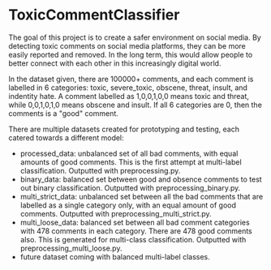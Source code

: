 # ToxicCommentClassifier

The goal of this project is to create a safer environment on social media. By detecting toxic comments on social media platforms, they can be more easily reported and removed. In the long term, this would allow people to better connect with each other in this increasingly digital world.

In the dataset given, there are 100000+ comments, and each comment is labelled in 6 categories: toxic, severe_toxic, obscene, threat, insult, and indentity hate. A comment labelled as 1,0,0,1,0,0 means toxic and threat, while 0,0,1,0,1,0 means obscene and insult. If all 6 categories are 0, then the comments is a "good" comment.

There are multiple datasets created for prototyping and testing, each catered towards a different model:
* processed_data: unbalanced set of all bad comments, with equal amounts of good comments. This is the first attempt at multi-label classification. Outputted with preprocessing.py.
* binary_data: balanced set between good and obsence comments to test out binary classification. Outputted with preprocessing_binary.py.
* multi_strict_data: unbalanced set between all the bad comments that are labelled as a single category only, with an equal amount of good comments. Outputted with preprocessing_multi_strict.py.
* multi_loose_data: balanced set between all bad comment categories with 478 comments in each category. There are 478 good comments also. This is generated for multi-class classification. Outputted with preprocessing_multi_loose.py.
* future dataset coming with balanced multi-label classes.

